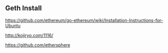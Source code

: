 ## Geth Install

https://github.com/ethereum/go-ethereum/wiki/Installation-Instructions-for-Ubuntu


http://kojiryo.com/1116/

https://github.com/ethersphere

